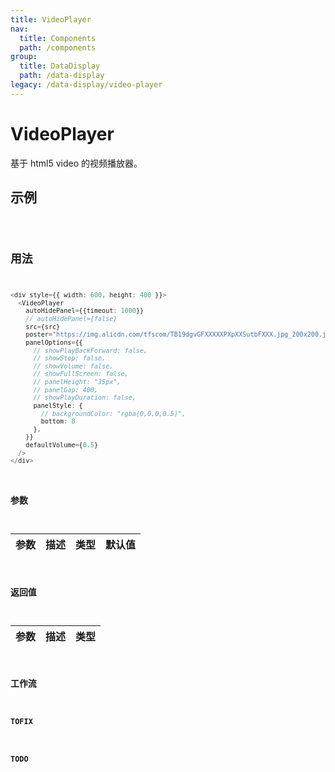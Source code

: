 ```yaml
---
title: VideoPlayer
nav:
  title: Components
  path: /components
group:
  title: DataDisplay
  path: /data-display
legacy: /data-display/video-player
---
```


# VideoPlayer
基于 html5 video 的视频播放器。

## 示例

<code src="./demo/basic.tsx" />

## 用法

```ts
<div style={{ width: 600, height: 400 }}>
  <VideoPlayer
    autoHidePanel={{timeout: 1000}}
    // autoHidePanel={false}
    src={src}
    poster="https://img.alicdn.com/tfscom/TB19dgvGFXXXXXPXpXXSutbFXXX.jpg_200x200.jpg"
    panelOptions={{
      // showPlayBackForward: false,
      // showStop: false,
      // showVolume: false,
      // showFullScreen: false,
      // panelHeight: "35px",
      // panelGap: 400,
      // showPlayDuration: false,
      panelStyle: {
        // backgroundColor: "rgba(0,0,0,0.5)",
        bottom: 8
      },
    }}
    defaultVolume={0.5}
  />
</div>
```

### 参数

| 参数 | 描述 | 类型 | 默认值 |
| -------- | ----------- | ---- | ------- |


### 返回值

| 参数 | 描述 | 类型 |
| -------- | ----------- | ---- |

### 工作流

#### TOFIX

#### TODO

  